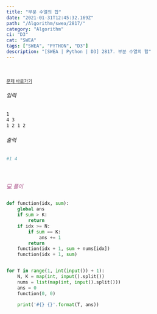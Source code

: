 ```yaml
---
title: "부분 수열의 합"
date: "2021-01-31T12:45:32.169Z"
path: "/Algorithm/swea/2817/"
category: "Algorithm"
ci: "D3"
cat: "SWEA"
tags: ["SWEA", "PYTHON", "D3"]
description: "[SWEA | Python | D3] 2817. 부분 수열의 합"
---
```


<br />

<a href="https://swexpertacademy.com/main/code/problem/problemDetail.do?problemLevel=3&contestProbId=AV7IzvG6EksDFAXB&categoryId=AV7IzvG6EksDFAXB&categoryType=CODE&problemTitle=&orderBy=FIRST_REG_DATETIME&selectCodeLang=PYTHON&select-1=3&pageSize=10&pageIndex=7"><small>문제 바로가기</small></a>

###### 입력

```sh
1
4 3
1 2 1 2
```

###### 출력

```sh
#1 4
```

<br />

##### <h5 style="color:#C587AE;">💻 풀이</h5>

```python
def function(idx, sum):
    global ans
    if sum > K:
        return
    if idx >= N:
        if sum == K:
            ans += 1
        return
    function(idx + 1, sum + nums[idx])
    function(idx + 1, sum)


for T in range(1, int(input()) + 1):
    N, K = map(int, input().split())
    nums = list(map(int, input().split()))
    ans = 0
    function(0, 0)

    print('#{} {}'.format(T, ans))
```

